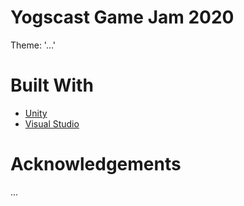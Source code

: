 # Yogscast Game Jam 2020
Theme: '...'

# Built With
* [Unity](https://unity.com/)
* [Visual Studio](https://visualstudio.microsoft.com/)

# Acknowledgements
...
